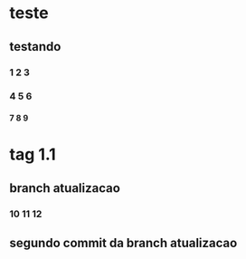 # teste
## testando
### 1 2 3
### 4 5 6
#### 7 8 9
# tag 1.1
## branch atualizacao
### 10 11 12
## segundo commit da branch atualizacao